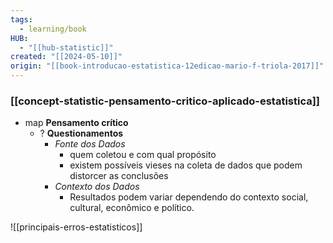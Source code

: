 ```yaml
---
tags:
  - learning/book
HUB:
  - "[[hub-statistic]]"
created: "[[2024-05-10]]"
origin: "[[book-introducao-estatistica-12edicao-mario-f-triola-2017]]"
---
```

### [[concept-statistic-pensamento-critico-aplicado-estatistica]]

- map **Pensamento crítico**
	- ? **Questionamentos**
		- *Fonte dos Dados*
			- quem coletou e com qual propósito
			- existem possíveis vieses na coleta de dados que podem distorcer as conclusões
		- *Contexto dos Dados*
			- Resultados podem variar dependendo do contexto social, cultural, econômico e político.

![[principais-erros-estatisticos]]

